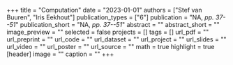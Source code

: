 +++
title = "Computation"
date = "2023-01-01"
authors = ["Stef van Buuren", "Iris Eekhout"]
publication_types = ["6"]
publication = "NA, _pp. 37--51_"
publication_short = "NA, _pp. 37--51_"
abstract = ""
abstract_short = ""
image_preview = ""
selected = false
projects = []
tags = []
url_pdf = ""
url_preprint = ""
url_code = ""
url_dataset = ""
url_project = ""
url_slides = ""
url_video = ""
url_poster = ""
url_source = ""
math = true
highlight = true
[header]
image = ""
caption = ""
+++
